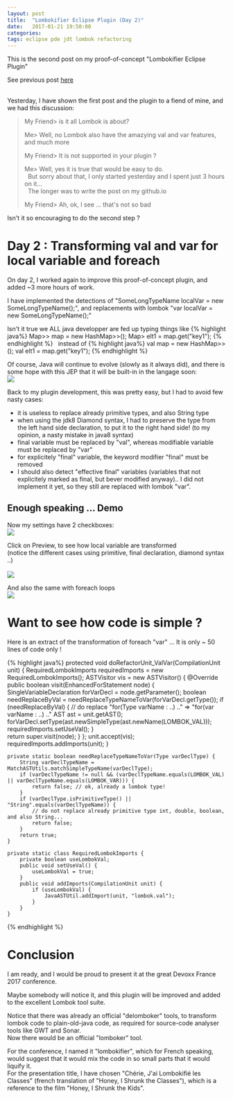 ```yaml
---
layout: post
title:  "Lombokifier Eclipse Plugin (Day 2)"
date:   2017-01-21 19:50:00
categories: 
tags: eclipse pde jdt lombok refactoring
---
```


This is the second post on my proof-of-concept "Lombokifier Eclipse Plugin"<BR/>

See previous post <A href="{{site.url}}/2017/01/19/eclipse-lombokify.html">here</A> 

<BR/>
Yesterday, I have shown the first post and the plugin to a fiend of mine, and we had this discussion:

<blockquote>
My Friend&gt; is it all Lombok is about?<BR/>

Me&gt; Well, no Lombok also have the amazying val and var features, and much more<BR/>

My Friend&gt; It is not supported in your plugin ?<BR/>

Me&gt; Well, yes it is true that would be easy to do.<BR/>
  &nbsp; But sorry about that, I only started yesterday and I spent just 3 hours on it...<BR/> 
  &nbsp; The longer was to write the post on my github.io<BR/>
   
My Friend&gt; Ah, ok, I see  ... that's not so bad<BR/>
</blockquote>

 
Isn't it so encouraging to do the second step ?
 


<H1>Day 2 : Transforming val and var for local variable and foreach</H1>

On day 2, I worked again to improve this proof-of-concept plugin, and added ~3 more hours of work.

<p>
I have implemented the detections of "SomeLongTypeName localVar = new SomeLongTypeName();", and replacements with lombok "var localVar = new SomeLongTypeName();"

<p>
Isn't it true we ALL java developper are fed up typing things like 
{% highlight java%}
Map<String,Map<Integer,List<Boolean>>> map = new HashMap<String,Map<Integer,List<Boolean>>>();
Map<Integer,List<Boolean>> elt1 = map.get("key1");
{% endhighlight %}
&nbsp; instead of 
{% highlight java%}
val map = new HashMap<String,Map<Integer,List<Boolean>>>();
val elt1 = map.get("key1");
{% endhighlight %}	

<P>
Of course, Java will continue to evolve (slowly as it always did), and there is some hope with this JEP that it will be built-in in the langage soon:
<BR/>
<A href="http://openjdk.java.net/jeps/286"><img src="{{site.url}}/assets/posts/2017-01-19-eclipse-lombokify/jep286.png" /></A>


<P>
Back to my plugin development, this was pretty easy, but I had to avoid few nasty cases:
<ul>
<li> it is useless to replace already primitive types, and also String type</li>
<li> when using the jdk8 Diamond syntax, I had to preserve the type from the left hand side declaration, to put it to the right hand side! (to my opinion, a nasty mistake in java8 syntax)</li>
<li> final variable must be replaced by "val", whereas modifiable variable must be replaced by "var"</li>
<li> for explicitely "final" variable, the keyword modifier "final" must be removed</li>
<li> I should also detect "effective final" variables (variables that not explicitely marked as final, but bever modified anyway)..  I did not implement it yet, so they still are replaced with lombok "var".</li>
</ul>


<H2>Enough speaking ... Demo</H2>


Now my settings have 2 checkboxes:
<BR/>
<img src="{{site.url}}/assets/posts/2017-01-19-eclipse-lombokify/screenshot-Lombokify-params2.png" />
<BR/>

Click on Preview, to see how local variable are transformed<BR/>
(notice the different cases using primitive, final declaration, diamond syntax ..)<BR/>
<BR/>
<img src="{{site.url}}/assets/posts/2017-01-19-eclipse-lombokify/screenshot-Lombokify-valvar.png" />
<BR/>

And also the same with foreach loops 
<BR/>
<img src="{{site.url}}/assets/posts/2017-01-19-eclipse-lombokify/screenshot-Lombokify-foreach.png" />
<BR/>


<H1>Want to see how code is simple ?</H1>

Here is an extract of the transformation of foreach "var" ... It is only ~ 50 lines of code only !

{% highlight java%}
	protected void doRefactorUnit_ValVar(CompilationUnit unit) {
		RequiredLombokImports requiredImports = new RequiredLombokImports();
		ASTVisitor vis = new ASTVisitor() {
			@Override
			public boolean visit(EnhancedForStatement node) {
				SingleVariableDeclaration forVarDecl = node.getParameter();
				boolean needReplaceByVal = needReplaceTypeNameToVar(forVarDecl.getType());
				if (needReplaceByVal) {
					// do replace "for(Type varName : ..) .." => "for(var varName : ..) .."
					AST ast = unit.getAST();
					forVarDecl.setType(ast.newSimpleType(ast.newName(LOMBOK_VAL)));
					requiredImports.setUseVal();
				}				
				return super.visit(node);
			}
		};
		unit.accept(vis);
		requiredImports.addImports(unit);
	}

	private static boolean needReplaceTypeNameToVar(Type varDeclType) {
		String varDeclTypeName = MatchASTUtils.matchSimpleTypeName(varDeclType);
		if (varDeclTypeName != null && (varDeclTypeName.equals(LOMBOK_VAL) || varDeclTypeName.equals(LOMBOK_VAR))) {
			return false; // ok, already a lombok type!
		}
		if (varDeclType.isPrimitiveType() || "String".equals(varDeclTypeName)) {
			// do not replace already primitive type int, double, boolean, and also String...  
			return false;
		}
		return true;
	}
	
	private static class RequiredLombokImports {
		private boolean useLombokVal;
		public void setUseVal() {
			useLombokVal = true;
		}
		public void addImports(CompilationUnit unit) {
			if (useLombokVal) {
				JavaASTUtil.addImport(unit, "lombok.val");
			}
		}
	}
{% endhighlight %}
	
	

<H1>Conclusion</H1>


I am ready, and I would be proud to present it at the great Devoxx France 2017 conference.

<p>
Maybe somebody will notice it, and this plugin will be improved and added to the excellent Lombok tool suite.
</p>

<p>
Notice that there was already an official "delomboker" tools, to transform lombok code to plain-old-java code, as required for source-code analyser tools like GWT and Sonar.<BR/>
Now there would be an official "lomboker" tool.
</p>

<p>
For the conference, I named it "lombokifier", which for French speaking, would suggest that it would mix the code in so small parts that it would liquify it. <BR/>
For the presentation title, I have chosen "Chérie, J'ai Lombokifié les Classes" (french translation of "Honey, I Shrunk the Classes"), which is a reference to the film "Honey, I Shrunk the Kids".
</p>




 
